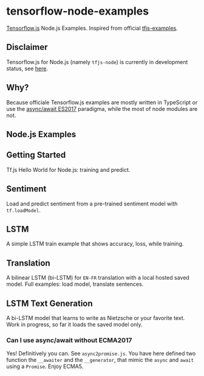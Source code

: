 # tensorflow-node-examples
[Tensorflow.js](https://github.com/tensorflow/tfjs) Node.js Examples. Inspired from official [tfjs-examples](https://github.com/tensorflow/tfjs-examples).

## Disclaimer
Tensorflow.js for Node.js (namely `tfjs-node`) is currently in development status, see [here](https://github.com/tensorflow/tfjs-node).

## Why?
Because officiale Tensorflow.js examples are mostly written in TypeScript or use the [async/await ES2017](https://developer.mozilla.org/en-US/docs/Web/JavaScript/Reference/Statements/async_function) paradigma, while the most of node modules are not.

## Node.js Examples

## Getting Started
Tf.js Hello World for Node.js: training and predict.

## Sentiment
Load and predict sentiment from a pre-trained sentiment model with `tf.loadModel`.

## LSTM
A simple LSTM train example that shows accuracy, loss, while training.

## Translation
A bilinear LSTM (bi-LSTM) for `EN-FR` translation with a local hosted saved model. Full examples: load model, translate sentences.

## LSTM Text Generation
A bi-LSTM model that learns to write as Nietzsche or your favorite text. Work in progress, so far it loads the saved model only.

### Can I use async/await without ECMA2017
Yes! Definitively you can. See `async2promise.js`. You have here defined two function the `__awaiter` and the `__generator`, that mimic the `async` and `await` using a `Promise`. Enjoy ECMA5.

